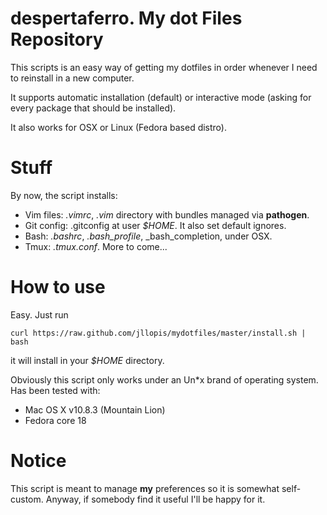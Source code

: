 despertaferro. My dot Files Repository
======================================

This scripts is an easy way of getting my dotfiles in order whenever I need to reinstall in a new computer.

It supports automatic installation (default) or interactive mode (asking for every package that should be installed).

It also works for OSX or Linux (Fedora based distro).

# Stuff #

By now, the script installs:

- Vim files: _.vimrc_, _.vim_ directory with bundles managed via **pathogen**.
- Git config: .gitconfig at user _$HOME_. It also set default ignores.
- Bash: _.bashrc_, _.bash_profile_, _bash\_completion, under OSX.
- Tmux: _.tmux.conf_.
More to come...

# How to use #

Easy. Just run

    curl https://raw.github.com/jllopis/mydotfiles/master/install.sh | bash

it will install in your _$HOME_ directory.

Obviously this script only works under an Un*x brand of operating system. 
Has been tested with:
- Mac OS X v10.8.3 (Mountain Lion)
- Fedora core 18

# Notice #

This script is meant to manage **my** preferences so it is somewhat self-custom. Anyway, if somebody find it useful I'll be happy for it.
